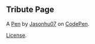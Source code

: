 Tribute Page
------------


A [Pen](https://codepen.io/jasonhu07/pen/GRvOrqx) by [Jasonhu07](https://codepen.io/jasonhu07) on [CodePen](https://codepen.io).

[License](https://codepen.io/jasonhu07/pen/GRvOrqx/license).